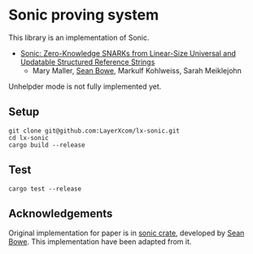 # Sonic proving system
This library is an implementation of Sonic.

- [Sonic: Zero-Knowledge SNARKs from Linear-Size Universal and
Updatable Structured Reference Strings](https://eprint.iacr.org/2019/099.pdf)
  - Mary Maller, [Sean Bowe](https://github.com/ebfull), Markulf Kohlweiss, Sarah Meiklejohn

Unhelpder mode is not fully implemented yet.

## Setup
```
git clone git@github.com:LayerXcom/lx-sonic.git
cd lx-sonic
cargo build --release
```

## Test
```
cargo test --release
```

## Acknowledgements
Original implementation for paper is in [sonic crate](https://github.com/ebfull/sonic), developed by [Sean Bowe](https://github.com/ebfull). This implementation have been adapted from it.
